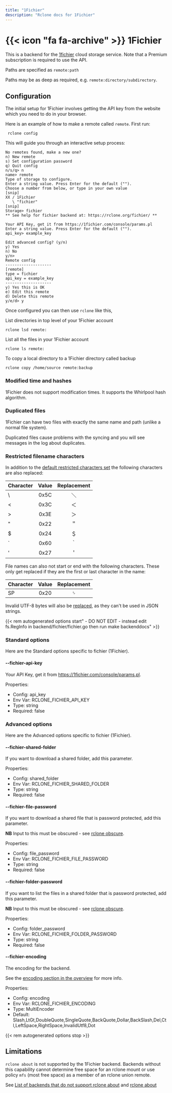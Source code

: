 ```yaml
---
title: "1Fichier"
description: "Rclone docs for 1Fichier"
---
```


# {{< icon "fa fa-archive" >}} 1Fichier

This is a backend for the [1fichier](https://1fichier.com) cloud
storage service. Note that a Premium subscription is required to use
the API.

Paths are specified as `remote:path`

Paths may be as deep as required, e.g. `remote:directory/subdirectory`.

## Configuration

The initial setup for 1Fichier involves getting the API key from the website which you
need to do in your browser.

Here is an example of how to make a remote called `remote`.  First run:

     rclone config

This will guide you through an interactive setup process:

```
No remotes found, make a new one?
n) New remote
s) Set configuration password
q) Quit config
n/s/q> n
name> remote
Type of storage to configure.
Enter a string value. Press Enter for the default ("").
Choose a number from below, or type in your own value
[snip]
XX / 1Fichier
   \ "fichier"
[snip]
Storage> fichier
** See help for fichier backend at: https://rclone.org/fichier/ **

Your API Key, get it from https://1fichier.com/console/params.pl
Enter a string value. Press Enter for the default ("").
api_key> example_key

Edit advanced config? (y/n)
y) Yes
n) No
y/n> 
Remote config
--------------------
[remote]
type = fichier
api_key = example_key
--------------------
y) Yes this is OK
e) Edit this remote
d) Delete this remote
y/e/d> y
```

Once configured you can then use `rclone` like this,

List directories in top level of your 1Fichier account

    rclone lsd remote:

List all the files in your 1Fichier account

    rclone ls remote:

To copy a local directory to a 1Fichier directory called backup

    rclone copy /home/source remote:backup

### Modified time and hashes ###

1Fichier does not support modification times. It supports the Whirlpool hash algorithm.

### Duplicated files ###

1Fichier can have two files with exactly the same name and path (unlike a
normal file system).

Duplicated files cause problems with the syncing and you will see
messages in the log about duplicates.

### Restricted filename characters

In addition to the [default restricted characters set](/overview/#restricted-characters)
the following characters are also replaced:

| Character | Value | Replacement |
| --------- |:-----:|:-----------:|
| \         | 0x5C  | ＼           |
| <         | 0x3C  | ＜           |
| >         | 0x3E  | ＞           |
| "         | 0x22  | ＂           |
| $         | 0x24  | ＄           |
| `         | 0x60  | ｀           |
| '         | 0x27  | ＇           |

File names can also not start or end with the following characters.
These only get replaced if they are the first or last character in the
name:

| Character | Value | Replacement |
| --------- |:-----:|:-----------:|
| SP        | 0x20  | ␠           |

Invalid UTF-8 bytes will also be [replaced](/overview/#invalid-utf8),
as they can't be used in JSON strings.

{{< rem autogenerated options start" - DO NOT EDIT - instead edit fs.RegInfo in backend/fichier/fichier.go then run make backenddocs" >}}
### Standard options

Here are the Standard options specific to fichier (1Fichier).

#### --fichier-api-key

Your API Key, get it from https://1fichier.com/console/params.pl.

Properties:

- Config:      api_key
- Env Var:     RCLONE_FICHIER_API_KEY
- Type:        string
- Required:    false

### Advanced options

Here are the Advanced options specific to fichier (1Fichier).

#### --fichier-shared-folder

If you want to download a shared folder, add this parameter.

Properties:

- Config:      shared_folder
- Env Var:     RCLONE_FICHIER_SHARED_FOLDER
- Type:        string
- Required:    false

#### --fichier-file-password

If you want to download a shared file that is password protected, add this parameter.

**NB** Input to this must be obscured - see [rclone obscure](/commands/rclone_obscure/).

Properties:

- Config:      file_password
- Env Var:     RCLONE_FICHIER_FILE_PASSWORD
- Type:        string
- Required:    false

#### --fichier-folder-password

If you want to list the files in a shared folder that is password protected, add this parameter.

**NB** Input to this must be obscured - see [rclone obscure](/commands/rclone_obscure/).

Properties:

- Config:      folder_password
- Env Var:     RCLONE_FICHIER_FOLDER_PASSWORD
- Type:        string
- Required:    false

#### --fichier-encoding

The encoding for the backend.

See the [encoding section in the overview](/overview/#encoding) for more info.

Properties:

- Config:      encoding
- Env Var:     RCLONE_FICHIER_ENCODING
- Type:        MultiEncoder
- Default:     Slash,LtGt,DoubleQuote,SingleQuote,BackQuote,Dollar,BackSlash,Del,Ctl,LeftSpace,RightSpace,InvalidUtf8,Dot

{{< rem autogenerated options stop >}}

## Limitations

`rclone about` is not supported by the 1Fichier backend. Backends without
this capability cannot determine free space for an rclone mount or
use policy `mfs` (most free space) as a member of an rclone union
remote.

See [List of backends that do not support rclone about](https://rclone.org/overview/#optional-features) and [rclone about](https://rclone.org/commands/rclone_about/)

